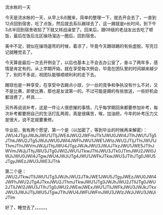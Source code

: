 流水帐的一天

今天是流水帐的一天，从早上8点醒来，简单的整理一下，就去开会去了，一直到12点回到宿舍，吃了点饭，然后就去系队踢球去了，这一踢就是n长时间，到下午3点半回到宿舍收拾了下就又转战澡堂了。回来后，跟08级的老战友出去吃了顿饭，最后在饭后北区操场溜达一圈后，回到宿舍。

美中不足，貌似在操场遛弯的时候，着凉了，毕竟今天踢球踢的有些虚脱，写完日记就睡觉去了。

今天算是最后一次去开例会了，以后也基本上不会去办公室了，奋斗了两年多，感情是肯定有的。从上学期开始，就在享受每次例会，毕竟在团队里的时间越来越少了，别的不多说，祝团队能够顺顺利利的走下去。

踢球也是一种享受，在享受中去踢点小球，少一丝的竞争和争执没有什么不对，又不是比赛，即使比赛，那也是友谊第一的。不过可能是踢的有些放送，一些好机会都浪费了，杯具……

另外再说说补考，这是一件让人很悲摧的事情，几乎每学期回来都要参加补考，每次补考都要把自己的生活打乱两周，真是很痛苦，唉，加油把，今年的补考压力又是很大，说不定就要重修。

毕业前，我有两个愿望，第一个是（以加密了，等到毕业的时候再来解密）：JWU4JTgzJWJkJWU1JTljJWE4JWU2JWFmJTk1JWU0JWI4JTlhJWU1JTg5JThkJWU2JTg5JWJlJWU0JWI4JWFhJWU1JWE1JWIzJWU2JTljJThiJWU1JThmJThiJWVmJWJjJThjJWU4JTgzJWJkJWU3JWJiJTkzJWU1JWE5JTlhJWVmJWJjJThjJWU3JTg0JWI2JWU1JTkwJThlJWU3JTk0JTlmJWU2JWI0JWJiJWU0JWI4JTgwJWU4JWJlJTg4JWU1JWFkJTkwJWU3JTlhJTg0JWU5JTgyJWEzJWU3JWE3JThk

第二个是：JWU2JTkwJTllJWU1JTg3JWJhJWU2JTlkJWE1JWU5JTgyJWEzJWU0JWI4JWFhJWU2JTg4JTkxJWU2JThmJTkwJWU1JTg3JWJhJWU2JTllJTg0JWU2JTllJWI2JWU3JTlhJTg0JWU2JWEwJWExJWU1JTliJWFkJWU3JWJkJTkxJWU3JWJiJTljJWU5JTgwJTlhJWU4JWFlJWFmJWU3JWIzJWJiJWU3JWJiJTlm

好了，睡觉去了。。。。。。

